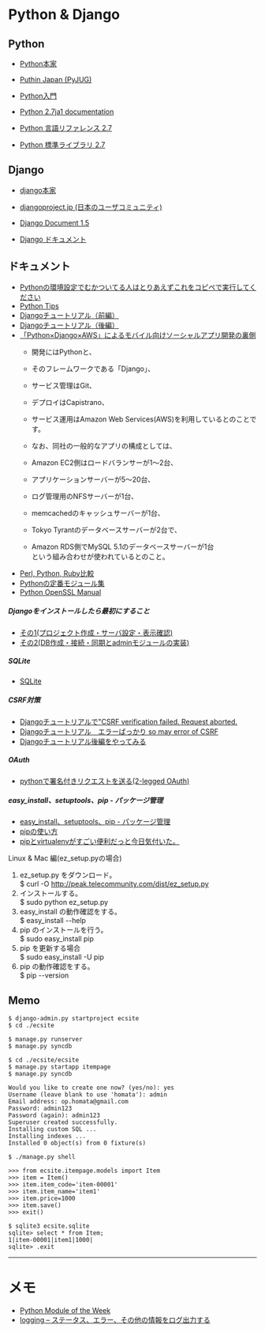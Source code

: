 Python & Django
================

Python
----------
* [Python本家](http://www.python.org/)
* [Puthin Japan (PyJUG)](http://www.python.jp/)
* [Python入門](http://python.keicode.com/)

* [Python 2.7ja1 documentation](http://docs.python.jp/2/)
* [Python 言語リファレンス 2.7](http://docs.python.jp/2/reference/index.html#reference-index)
* [Python 標準ライブラリ 2.7](http://docs.python.jp/2/library/index.html)

Django
----------
* [django本家](https://www.djangoproject.com/)
* [djangoproject.jp (日本のユーザコミュニティ)](http://djangoproject.jp)

* [Django Document 1.5](https://docs.djangoproject.com/en/1.5/)
* [Django ドキュメント](http://djangoproject.jp/doc/ja/1.0/)

ドキュメント
----------
* [Pythonの環境設定でむかついてる人はとりあえずこれをコピペで実行してください](http://ymotongpoo.hatenablog.com/entry/2012/10/18/144352)
* [Python Tips](http://www.gesource.jp/programming/python/index.html)
* [Djangoチュートリアル（前編）](http://codezine.jp/article/detail/4065)
* [Djangoチュートリアル（後編）](http://codezine.jp/article/detail/4264)
* [「Python×Django×AWS」によるモバイル向けソーシャルアプリ開発の裏側](http://codezine.jp/article/detail/5311)
    * 開発にはPythonと、
    * そのフレームワークである「Django」、
    * サービス管理はGit、
    * デプロイはCapistrano、
    * サービス運用はAmazon Web Services(AWS)を利用しているとのことです。

    * なお、同社の一般的なアプリの構成としては、
    * Amazon EC2側はロードバランサーが1〜2台、
    * アプリケーションサーバーが5〜20台、
    * ログ管理用のNFSサーバーが1台、
    * memcachedのキャッシュサーバーが1台、
    * Tokyo Tyrantのデータベースサーバーが2台で、
    * Amazon RDS側でMySQL 5.1のデータベースサーバーが1台  
    という組み合わせが使われているとのこと。
* [Perl, Python, Ruby比較](http://www.devsite.jankh.net/compppr.html#u9449bf1)
* [Pythonの定番モジュール集](http://coreblog.org/ats/well-used-python-modules)
* [Python OpenSSL Manual](http://pythonhosted.org/pyOpenSSL/pyOpenSSL.html)

##### Djangoをインストールしたら最初にすること
* [その1(プロジェクト作成・サーバ設定・表示確認)](http://blog.layer8.sh/ja/2011/12/28/django%E3%82%92%E3%82%A4%E3%83%B3%E3%82%B9%E3%83%88%E3%83%BC%E3%83%AB%E3%81%97%E3%81%9F%E3%82%89%E6%9C%80%E5%88%9D%E3%81%AB%E3%81%99%E3%82%8B%E3%81%93%E3%81%A8-%E3%81%9D%E3%81%AE%EF%BC%91%E3%83%97/)
* [その2(DB作成・接続・同期とadminモジュールの実装)](http://blog.layer8.sh/ja/2011/12/26/django%E3%82%92%E3%82%A4%E3%83%B3%E3%82%B9%E3%83%88%E3%83%BC%E3%83%AB%E3%81%97%E3%81%9F%E3%82%89%E6%9C%80%E5%88%9D%E3%81%AB%E3%81%99%E3%82%8B%E3%81%93%E3%81%A8-%E3%81%9D%E3%81%AE%EF%BC%92db%E4%BD%9C/)

##### SQLite
* [SQLite](http://www.sqlite.org/)

##### CSRF対策
* [Djangoチュートリアルで"CSRF verification failed. Request aborted.](http://blog.w32.jp/2012/08/djangocsrf-verification-failed-request.html)
* [Djangoチュートリアル　エラーばっかり so may error of CSRF](http://suganoo.blogspot.jp/2013/01/django.html)
* [Djangoチュートリアル後編をやってみる](http://blog.livedoor.jp/ichsod/archives/1674798.html)

##### OAuth
* [pythonで署名付きリクエストを送る(2-legged OAuth)](http://taichino.com/programming/1057)

##### easy_install、setuptools、pip - パッケージ管理
* [easy_install、setuptools、pip - パッケージ管理](http://www.tomoyan.net/dokuwiki/python/easy_install)
* [pipの使い方](http://d.hatena.ne.jp/rudi/20110107/1294409385)
* [pipとvirtualenvがすごい便利だっと今日気付いた。](http://rokujyouhitoma.hatenablog.com/entry/20100928/1285685693)

Linux & Mac 編(ez_setup.pyの場合)  

1. ez_setup.py をダウンロード。  
    $ curl -O http://peak.telecommunity.com/dist/ez_setup.py
2. インストールする。  
    $ sudo python ez_setup.py
3. easy_install の動作確認をする。  
    $ easy_install --help
4. pip のインストールを行う。  
    $ sudo easy_install pip
5. pip を更新する場合  
    $ sudo easy_install -U pip
6. pip の動作確認をする。  
    $ pip --version


Memo
----------

    $ django-admin.py startproject ecsite
    $ cd ./ecsite

    $ manage.py runserver
    $ manage.py syncdb

    $ cd ./ecsite/ecsite
    $ manage.py startapp itempage
    $ manage.py syncdb

    Would you like to create one now? (yes/no): yes
    Username (leave blank to use 'homata'): admin
    Email address: op.homata@gmail.com
    Password: admin123
    Password (again): admin123
    Superuser created successfully.
    Installing custom SQL ...
    Installing indexes ...
    Installed 0 object(s) from 0 fixture(s)

    $ ./manage.py shell

    >>> from ecsite.itempage.models import Item
    >>> item = Item()
    >>> item.item_code='item-00001'
    >>> item.item_name='item1'
    >>> item.price=1000
    >>> item.save()
    >>> exit()

    $ sqlite3 ecsite.sqlite
    sqlite> select * from Item;
    1|item-00001|item1|1000|
    sqlite> .exit


---------------------------------

メモ
====================

* [Python Module of the Week](http://ja.pymotw.com/2/)
* [logging – ステータス、エラー、その他の情報をログ出力する](http://ja.pymotw.com/2/logging/)



